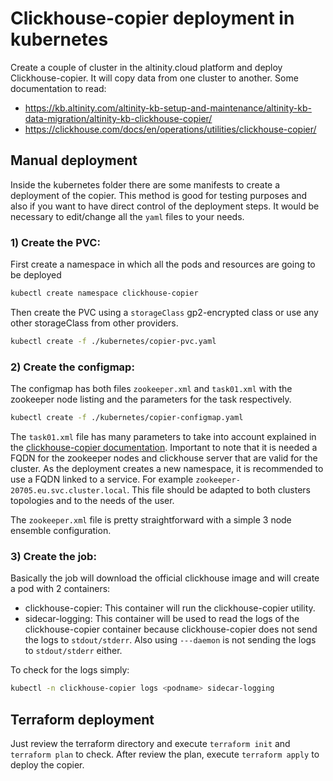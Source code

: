 # Clickhouse-copier deployment in kubernetes

Create a couple of cluster in the altinity.cloud platform and deploy Clickhouse-copier. It will copy data from one cluster to another.
Some documentation to read:
* https://kb.altinity.com/altinity-kb-setup-and-maintenance/altinity-kb-data-migration/altinity-kb-clickhouse-copier/
* https://clickhouse.com/docs/en/operations/utilities/clickhouse-copier/


## Manual deployment

Inside the kubernetes folder there are some manifests to create a deployment of the copier. This method is good for testing purposes
and also if you want to have direct control of the deployment steps. It would be necessary to edit/change all the ```yaml``` files to your needs.

### 1) Create the PVC:

First create a namespace in which all the pods and resources are going to be deployed

```bash
kubectl create namespace clickhouse-copier
```

Then create the PVC using a ```storageClass``` gp2-encrypted class or use any other storageClass from other providers.

```bash
kubectl create -f ./kubernetes/copier-pvc.yaml
```

### 2) Create the configmap:

The configmap has both files ```zookeeper.xml``` and ```task01.xml``` with the zookeeper node listing and the parameters for the task respectively.

```bash
kubectl create -f ./kubernetes/copier-configmap.yaml
```

The ```task01.xml``` file has many parameters to take into account explained in the [clickhouse-copier documentation](https://clickhouse.com/docs/en/operations/utilities/clickhouse-copier/). Important to note that it is needed a FQDN for the zookeeper nodes and clickhouse server that are valid for the cluster. As the deployment creates a new namespace, it is recommended to use a FQDN linked to a service. For example ```zookeeper-20705.eu.svc.cluster.local```. This file should be adapted to both clusters topologies and to the needs of the user.

The ```zookeeper.xml``` file is pretty straightforward with a simple 3 node ensemble configuration.


### 3) Create the job:

Basically the job will download the official clickhouse image and will create a pod with 2 containers:
  * clickhouse-copier: This container will run the clickhouse-copier utility.
  * sidecar-logging: This container will be used to read the logs of the clickhouse-copier container because clickhouse-copier does not send the logs to ```stdout/stderr```. Also using ```---daemon``` is not sending the logs to ```stdout/stderr``` either.

To check for the logs simply:

```bash
kubectl -n clickhouse-copier logs <podname> sidecar-logging
```

## Terraform deployment

Just review the terraform directory and execute ```terraform init``` and ```terraform plan``` to check. After review the plan, execute ```terraform apply``` to deploy the copier.
